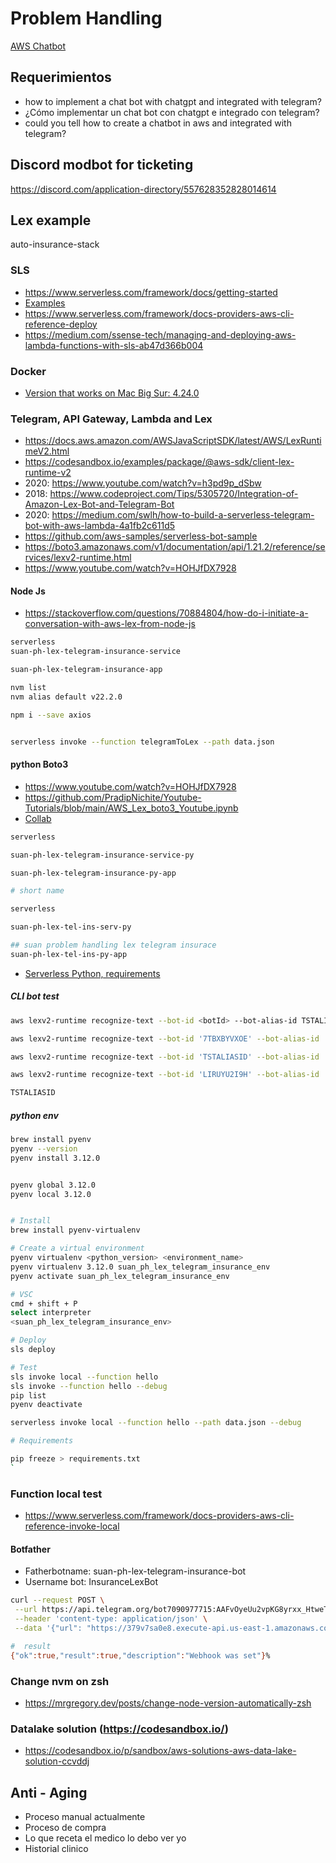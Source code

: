 # Problem Handling

[AWS Chatbot](https://aws.amazon.com/chatbot/?nc1=h_ls)

## Requerimientos

- how to implement a chat bot with chatgpt and integrated with telegram?
- ¿Cómo implementar un chat bot con chatgpt e integrado con telegram?
- could you tell how to create a chatbot in aws and integrated with telegram?

## Discord modbot for ticketing

<https://discord.com/application-directory/557628352828014614>

## Lex example

auto-insurance-stack

### SLS

- <https://www.serverless.com/framework/docs/getting-started>
- [Examples](https://github.com/serverless/examples/tree/v4)
- <https://www.serverless.com/framework/docs-providers-aws-cli-reference-deploy>
- <https://medium.com/ssense-tech/managing-and-deploying-aws-lambda-functions-with-sls-ab47d366b004>

### Docker

- [Version that works on Mac Big Sur: 4.24.0](https://docs.docker.com/desktop/release-notes/)

### Telegram,  API Gateway, Lambda and Lex

- <https://docs.aws.amazon.com/AWSJavaScriptSDK/latest/AWS/LexRuntimeV2.html>
- <https://codesandbox.io/examples/package/@aws-sdk/client-lex-runtime-v2>
- 2020: <https://www.youtube.com/watch?v=h3pd9p_dSbw>
- 2018: <https://www.codeproject.com/Tips/5305720/Integration-of-Amazon-Lex-Bot-and-Telegram-Bot>
- 2020: <https://medium.com/swlh/how-to-build-a-serverless-telegram-bot-with-aws-lambda-4a1fb2c611d5>
- <https://github.com/aws-samples/serverless-bot-sample>
- <https://boto3.amazonaws.com/v1/documentation/api/1.21.2/reference/services/lexv2-runtime.html>
- <https://www.youtube.com/watch?v=HOHJfDX7928>

#### Node Js

- <https://stackoverflow.com/questions/70884804/how-do-i-initiate-a-conversation-with-aws-lex-from-node-js>

```sh
serverless 
suan-ph-lex-telegram-insurance-service

suan-ph-lex-telegram-insurance-app

nvm list
nvm alias default v22.2.0

npm i --save axios


serverless invoke --function telegramToLex --path data.json

```

#### python Boto3

- <https://www.youtube.com/watch?v=HOHJfDX7928>
- <https://github.com/PradipNichite/Youtube-Tutorials/blob/main/AWS_Lex_boto3_Youtube.ipynb>
- [Collab](https://colab.research.google.com/drive/1nhBXOmsrlEbw46BA6P2Ksjf4679z41Dw?usp=sharing)


```sh
serverless 

suan-ph-lex-telegram-insurance-service-py

suan-ph-lex-telegram-insurance-py-app

# short name

serverless

suan-ph-lex-tel-ins-serv-py

## suan problem handling lex telegram insurace
suan-ph-lex-tel-ins-py-app


```

- [Serverless Python, requirements](https://www.serverless.com/plugins/serverless-python-requirements)

##### CLI bot test

```sh
aws lexv2-runtime recognize-text --bot-id <botId> --bot-alias-id TSTALIASID --locale-id 'en_GB' --session-id 'test_sessio1n' --text 'my input test'

aws lexv2-runtime recognize-text --bot-id '7TBXBYVXOE' --bot-alias-id 'TSTALIASID' --locale-id 'en_US' --session-id '99a3324' --region us-east-1 --text 'Claim'

aws lexv2-runtime recognize-text --bot-id 'TSTALIASID' --bot-alias-id 'TSTALIASID' --locale-id 'en_US' --session-id '99a3324' --region us-east-1 --text 'Claim'

aws lexv2-runtime recognize-text --bot-id 'LIRUYU2I9H' --bot-alias-id 'TSTALIASID' --locale-id 'en_US' --session-id '99a3324' --region us-east-1 --text 'Claim'

TSTALIASID
```

##### python env

```sh
brew install pyenv
pyenv --version 
pyenv install 3.12.0


pyenv global 3.12.0
pyenv local 3.12.0


# Install 
brew install pyenv-virtualenv

# Create a virtual environment
pyenv virtualenv <python_version> <environment_name>
pyenv virtualenv 3.12.0 suan_ph_lex_telegram_insurance_env
pyenv activate suan_ph_lex_telegram_insurance_env

# VSC
cmd + shift + P 
select interpreter
<suan_ph_lex_telegram_insurance_env>

# Deploy
sls deploy

# Test
sls invoke local --function hello
sls invoke --function hello --debug
pip list
pyenv deactivate

serverless invoke local --function hello --path data.json --debug

# Requirements

pip freeze > requirements.txt
`

```


### Function local test

- <https://www.serverless.com/framework/docs-providers-aws-cli-reference-invoke-local>


#### Botfather

- Fatherbotname: suan-ph-lex-telegram-insurance-bot
- Username bot: InsuranceLexBot

```sh
curl --request POST \
 --url https://api.telegram.org/bot7090977715:AAFvOyeUu2vpKG8yrxx_HtweTnwVPSsYSJM/setWebhook \
 --header 'content-type: application/json' \
 --data '{"url": "https://379v7sa0e8.execute-api.us-east-1.amazonaws.com/dev/telegram-webhook"}'

#  result
{"ok":true,"result":true,"description":"Webhook was set"}% 

```

### Change nvm on zsh

- <https://mrgregory.dev/posts/change-node-version-automatically-zsh>

### Datalake solution (https://codesandbox.io/)

- <https://codesandbox.io/p/sandbox/aws-solutions-aws-data-lake-solution-ccvddj>

## Anti - Aging

- Proceso manual actualmente
- Proceso de compra
- Lo que receta el medico lo debo ver yo
- Historial clinico
